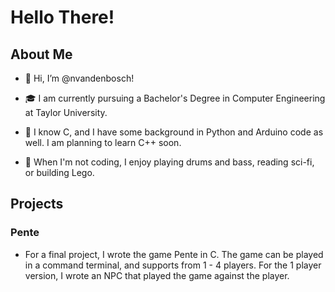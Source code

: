 # Hello There!

## About Me

- 👋 Hi, I’m @nvandenbosch!

- 🎓 I am currently pursuing a Bachelor's Degree in Computer Engineering at Taylor University.

- 🌱 I know C, and I have some background in Python and Arduino code as well. I am planning to learn C++ soon.

- 🥁 When I'm not coding, I enjoy playing drums and bass, reading sci-fi, or building Lego.

## Projects

### Pente

- For a final project, I wrote the game Pente in C. The game can be played in a command terminal, and supports from 1 - 4 players. For the 1 player version, I wrote an NPC that played the game against the player. 



<!---
nvandenbosch/nvandenbosch is a ✨ special ✨ repository because its `README.md` (this file) appears on your GitHub profile.
You can click the Preview link to take a look at your changes.
--->
